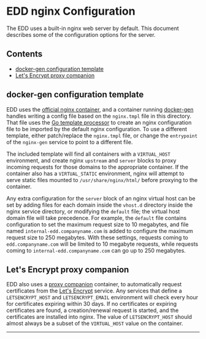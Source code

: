 # EDD nginx Configuration

The EDD uses a built-in nginx web server by default. This document describes some of the
configuration options for the server.

## Contents
* [docker-gen configuration template](#docker-gen)
* [Let's Encrypt proxy companion](#letsencrypt)


## docker-gen configuration template <a name="#docker-gen"/>

EDD uses the [official nginx container][1], and a container running [docker-gen][2] handles
writing a config file based on the `nginx.tmpl` file in this directory. That file uses the
[Go template processor][3] to create an nginx configuration file to be imported by the default
nginx configuration. To use a different template, either patch/replace the `nginx.tmpl` file, or
change the `entrypoint` of the `nginx-gen` service to point to a different file.

The included template will find all containers with a `VIRTUAL_HOST` environment, and create nginx
`upstream` and `server` blocks to proxy incoming requests for those domains to the appropriate
container. If the container also has a `VIRTUAL_STATIC` environment, nginx will attempt to serve
static files mounted to `/usr/share/nginx/html/` before proxying to the container.

Any extra configuration for the `server` block of an nginx virtual host can be set by adding files
for each domain inside the `vhost.d` directory inside the nginx service directory, or modifying
the `default` file; the virtual host domain file will take precedence. For example, the `default`
file contains configuration to set the maximum request size to 10 megabytes, and file named
`internal-edd.companyname.com` is added to configure the maximum request size to 250 megabytes.
With these settings, requests coming to `edd.companyname.com` will be limited to 10 megabyte
requests, while requests coming to `internal-edd.companyname.com` can go up to 250 megabytes.

## Let's Encrypt proxy companion <a name="#letsencrypt"/>

EDD also uses a [proxy companion][4] container, to automatically request certificates from the
[Let's Encrypt][5] service. Any services that define a `LETSENCRYPT_HOST` and `LETSENCRYPT_EMAIL`
environment will check every hour for certificates expiring within 30 days. If no certificates or
expiring certificates are found, a creation/renewal request is started, and the certificates are
installed into nginx. The value of `LETSENCRYPT_HOST` should almost always be a subset of the
`VIRTUAL_HOST` value on the container.

--------------------------------------------------------------------------------

[1]:  https://hub.docker.com/_/nginx/
[2]:  https://github.com/jwilder/docker-gen
[3]:  https://golang.org/pkg/text/template/
[4]:  https://github.com/JrCs/letsencrypt-nginx-proxy-companion
[5]:  https://letsencrypt.org/


